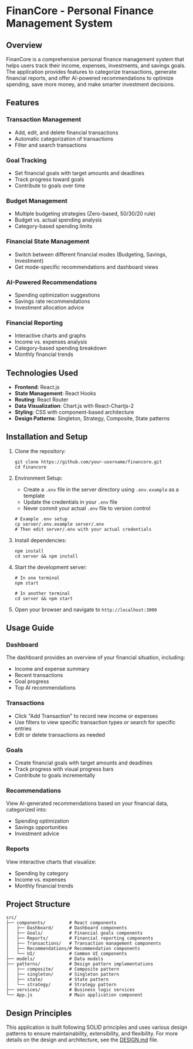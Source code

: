 # FinanCore - Personal Finance Management System

## Overview
FinanCore is a comprehensive personal finance management system that helps users track their income, expenses, investments, and savings goals. The application provides features to categorize transactions, generate financial reports, and offer AI-powered recommendations to optimize spending, save more money, and make smarter investment decisions.

## Features

### Transaction Management
- Add, edit, and delete financial transactions
- Automatic categorization of transactions
- Filter and search transactions

### Goal Tracking
- Set financial goals with target amounts and deadlines
- Track progress toward goals 
- Contribute to goals over time

### Budget Management
- Multiple budgeting strategies (Zero-based, 50/30/20 rule)
- Budget vs. actual spending analysis
- Category-based spending limits

### Financial State Management
- Switch between different financial modes (Budgeting, Savings, Investment)
- Get mode-specific recommendations and dashboard views

### AI-Powered Recommendations
- Spending optimization suggestions
- Savings rate recommendations
- Investment allocation advice

### Financial Reporting
- Interactive charts and graphs
- Income vs. expenses analysis
- Category-based spending breakdown
- Monthly financial trends

## Technologies Used

- **Frontend**: React.js
- **State Management**: React Hooks
- **Routing**: React Router
- **Data Visualization**: Chart.js with React-Chartjs-2
- **Styling**: CSS with component-based architecture
- **Design Patterns**: Singleton, Strategy, Composite, State patterns

## Installation and Setup

1. Clone the repository:
   ```
   git clone https://github.com/your-username/financore.git
   cd financore
   ```

2. Environment Setup:
   - Create a `.env` file in the server directory using `.env.example` as a template
   - Update the credentials in your `.env` file
   - Never commit your actual `.env` file to version control
   ```
   # Example .env setup
   cp server/.env.example server/.env
   # Then edit server/.env with your actual credentials
   ```

3. Install dependencies:
   ```
   npm install
   cd server && npm install
   ```

4. Start the development server:
   ```
   # In one terminal
   npm start
   
   # In another terminal
   cd server && npm start
   ```

5. Open your browser and navigate to `http://localhost:3000`

## Usage Guide

### Dashboard
The dashboard provides an overview of your financial situation, including:
- Income and expense summary
- Recent transactions
- Goal progress
- Top AI recommendations

### Transactions
- Click "Add Transaction" to record new income or expenses
- Use filters to view specific transaction types or search for specific entries
- Edit or delete transactions as needed

### Goals
- Create financial goals with target amounts and deadlines
- Track progress with visual progress bars
- Contribute to goals incrementally

### Recommendations
View AI-generated recommendations based on your financial data, categorized into:
- Spending optimization
- Savings opportunities
- Investment advice

### Reports
View interactive charts that visualize:
- Spending by category
- Income vs. expenses
- Monthly financial trends

## Project Structure

```
src/
├── components/         # React components
│   ├── Dashboard/      # Dashboard components
│   ├── Goals/          # Financial goals components
│   ├── Reports/        # Financial reporting components
│   ├── Transactions/   # Transaction management components
│   ├── Recommendations/# Recommendation components
│   └── UI/             # Common UI components
├── models/             # Data models
├── patterns/           # Design pattern implementations
│   ├── composite/      # Composite pattern
│   ├── singleton/      # Singleton pattern
│   ├── state/          # State pattern
│   └── strategy/       # Strategy pattern
├── services/           # Business logic services
└── App.js              # Main application component
```

## Design Principles

This application is built following SOLID principles and uses various design patterns to ensure maintainability, extensibility, and flexibility. For more details on the design and architecture, see the [DESIGN.md](./DESIGN.md) file.

